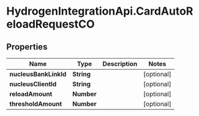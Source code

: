 # HydrogenIntegrationApi.CardAutoReloadRequestCO

## Properties
Name | Type | Description | Notes
------------ | ------------- | ------------- | -------------
**nucleusBankLinkId** | **String** |  | [optional] 
**nucleusClientId** | **String** |  | [optional] 
**reloadAmount** | **Number** |  | [optional] 
**thresholdAmount** | **Number** |  | [optional] 


